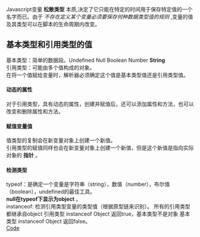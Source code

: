 Javascript变量 __松散类型__ 本质,决定了它只能在特定的时间用于保存特定值的一个名字而已。由于 _不存在定义某个变量必须要保存何种数据类型值的规则_ ,变量的值及其类型可以在脚本的生命周期内改变。  
## 基本类型和引用类型的值
基本类型：简单的数据段。Undefined Null Boolean Number __String__  
引用类型：可能由多个值构成的对象。  
在将一个值赋给变量时，解析器必须确定这个值是基本类型值还是引用类型值。  
#### 动态的属性
对于引用类型，具有动态的属性，创建并赋值后，还可以添加属性和方法，也可以改变和删除属性和方法。  
#### 赋值变量值  
值类型的复制会在新变量对象上创建一个新值。  
引用类型的赋值同样也会在新变量对象上创建一个新值，但是这个新值是指向实际对象的 __指针__ 。  
#### 检测类型
typeof：是确定一个变量是字符串（string），数值（number），布尔值（boolean），undefined的最佳工具。  
__null在typeof下显示为object__ 。    
instanceof: 检测引用类型变量的类型值（根据原型链来识别）。
所有的引用类型都继承自object 引用类型 instanceof Object 返回true，基本类型不是对象 基本类型 instanceof Object 返回false。  
[Code]()
